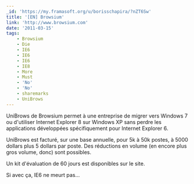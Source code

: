 ```yaml
---
_id: 'https://my.framasoft.org/u/borisschapira/?nZT6Sw'
title: '[EN] Browsium'
link: 'http://www.browsium.com'
date: '2011-03-15'
tags:
    - Browsium
    - Die
    - IE6
    - IE6
    - IE6
    - IE8
    - More
    - Must
    - 'No'
    - 'No'
    - sharemarks
    - UniBrows
---
```


<div class="markdown"><p>UniBrows de Browsium permet à une entreprise de migrer vers Windows 7 ou d'utiliser Internet Explorer 8 sur Windows XP sans perdre les applications développées spécifiquement pour Internet Explorer 6. </p>
<p>UniBrows est facturé, sur une base annuelle, pour 5k à 50k postes, à 5000 dollars plus 5 dollars par poste. Des réductions en volume (en encore plus gros volume, donc) sont possibles.</p>
<p>Un kit d'évaluation de 60 jours est disponibles sur le site.</p>
<p>Si avec ça, IE6 ne meurt pas...
</p></div>

